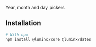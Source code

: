 Year, month and day pickers

## Installation

```bash
# With npm
npm install @luminx/core @luminx/dates
```
